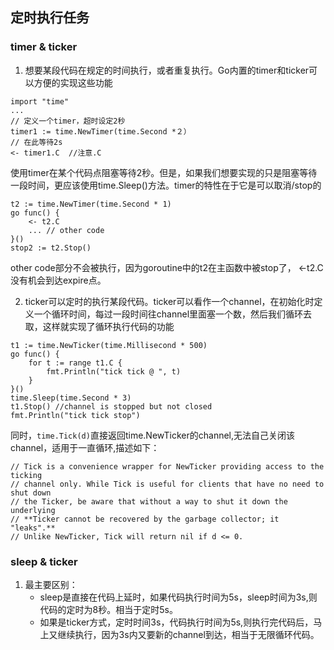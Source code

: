 ## 定时执行任务
### timer & ticker
1. 想要某段代码在规定的时间执行，或者重复执行。Go内置的timer和ticker可以方便的实现这些功能

```
import "time"
...
// 定义一个timer，超时设定2秒
timer1 := time.NewTimer(time.Second *２）
// 在此等待2s
<- timer1.C  //注意.C
```
使用timer在某个代码点阻塞等待2秒。但是，如果我们想要实现的只是阻塞等待一段时间，更应该使用time.Sleep()方法。timer的特性在于它是可以取消/stop的

```
t2 := time.NewTimer(time.Second * 1)
go func() {
	<- t2.C
	... // other code
}()
stop2 := t2.Stop()
```
other code部分不会被执行，因为goroutine中的t2在主函数中被stop了， <-t2.C 没有机会到达expire点。

2. ticker可以定时的执行某段代码。ticker可以看作一个channel，在初始化时定义一个循环时间，每过一段时间往channel里面塞一个数，然后我们循环去取，这样就实现了循环执行代码的功能

```
t1 := time.NewTicker(time.Millisecond * 500)
go func() {
	for t := range t1.C {
		fmt.Println("tick tick @ ", t)
	}
}()
time.Sleep(time.Second * 3)
t1.Stop() //channel is stopped but not closed
fmt.Println("tick tick stop")
```
同时，`time.Tick(d)`直接返回time.NewTicker的channel,无法自己关闭该channel，适用于一直循环,描述如下：

```
// Tick is a convenience wrapper for NewTicker providing access to the ticking
// channel only. While Tick is useful for clients that have no need to shut down
// the Ticker, be aware that without a way to shut it down the underlying
// **Ticker cannot be recovered by the garbage collector; it "leaks".**
// Unlike NewTicker, Tick will return nil if d <= 0.
```

### sleep & ticker
1. 最主要区别：
	- sleep是直接在代码上延时，如果代码执行时间为5s，sleep时间为3s,则代码的定时为8秒。相当于定时5s。
	- 如果是ticker方式，定时时间3s，代码执行时间为5s,则执行完代码后，马上又继续执行，因为3s内又要新的channel到达，相当于无限循环代码。
